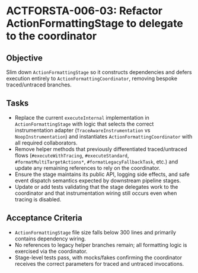 # ACTFORSTA-006-03: Refactor ActionFormattingStage to delegate to the coordinator

## Objective
Slim down `ActionFormattingStage` so it constructs dependencies and defers execution entirely to `ActionFormattingCoordinator`, removing bespoke traced/untraced branches.

## Tasks
- Replace the current `executeInternal` implementation in `ActionFormattingStage` with logic that selects the correct instrumentation adapter (`TraceAwareInstrumentation` vs `NoopInstrumentation`) and instantiates `ActionFormattingCoordinator` with all required collaborators.
- Remove helper methods that previously differentiated traced/untraced flows (`#executeWithTracing`, `#executeStandard`, `#formatMultiTargetActions*`, `#formatLegacyFallbackTask`, etc.) and update any remaining references to rely on the coordinator.
- Ensure the stage maintains its public API, logging side effects, and safe event dispatch semantics expected by downstream pipeline stages.
- Update or add tests validating that the stage delegates work to the coordinator and that instrumentation wiring still occurs even when tracing is disabled.

## Acceptance Criteria
- `ActionFormattingStage` file size falls below 300 lines and primarily contains dependency wiring.
- No references to legacy helper branches remain; all formatting logic is exercised via the coordinator.
- Stage-level tests pass, with mocks/fakes confirming the coordinator receives the correct parameters for traced and untraced invocations.
